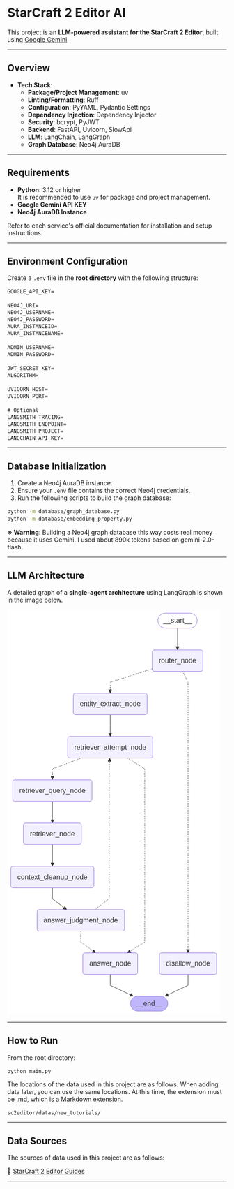 # StarCraft 2 Editor AI

This project is an **LLM-powered assistant for the StarCraft 2 Editor**, built using [Google Gemini](https://ai.google.dev).

---

## Overview

* **Tech Stack**:
  * **Package/Project Management**: uv
  * **Linting/Formatting**: Ruff
  * **Configuration**: PyYAML, Pydantic Settings
  * **Dependency Injection**: Dependency Injector
  * **Security**: bcrypt, PyJWT
  * **Backend**: FastAPI, Uvicorn, SlowApi
  * **LLM**: LangChain, LangGraph
  * **Graph Database**: Neo4j AuraDB

---

## Requirements

* **Python**: 3.12 or higher  
  It is recommended to use `uv` for package and project management.
* **Google Gemini API KEY**
* **Neo4j AuraDB Instance**

Refer to each service's official documentation for installation and setup instructions.

---

## Environment Configuration

Create a `.env` file in the **root directory** with the following structure:

```env
GOOGLE_API_KEY=

NEO4J_URI=
NEO4J_USERNAME=
NEO4J_PASSWORD=
AURA_INSTANCEID=
AURA_INSTANCENAME=

ADMIN_USERNAME=
ADMIN_PASSWORD=

JWT_SECRET_KEY=
ALGORITHM=

UVICORN_HOST=
UVICORN_PORT=

# Optional
LANGSMITH_TRACING=
LANGSMITH_ENDPOINT=
LANGSMITH_PROJECT=
LANGCHAIN_API_KEY=
```

---

## Database Initialization

1. Create a Neo4j AuraDB instance.
2. Ensure your `.env` file contains the correct Neo4j credentials.
3. Run the following scripts to build the graph database:

```bash
python -m database/graph_database.py
python -m database/embedding_property.py
```

**※ Warning**: Building a Neo4j graph database this way costs real money because it uses Gemini. I used about 890k tokens based on gemini-2.0-flash.

---

## LLM Architecture

A detailed graph of a **single-agent architecture** using LangGraph is shown in the image below.

![LLM Architecture](./graph.png)

---

## How to Run

From the root directory:

```bash
python main.py
```

The locations of the data used in this project are as follows. When adding data later, you can use the same locations.
At this time, the extension must be .md, which is a Markdown extension.

```
sc2editor/datas/new_tutorials/
```

---

## Data Sources

The sources of data used in this project are as follows:

🔗 [StarCraft 2 Editor Guides](https://s2editor-guides.readthedocs.io/)

---